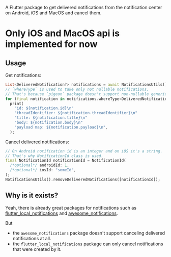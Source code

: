 A Flutter package to get delivered notifications from the notification center on Android, iOS and MacOS and cancel them.

# Only iOS and MacOS api is implemented for now

## Usage
Get notifications:
```dart 
List<DeliveredNotification?> notifications = await NotificationsUtils().getDeliveredNotifications();
// `whereType` is used to take only not nullable notifications. 
// That's because `pigeon` package doesn't support non-nullable generic types.
for (final notification in notifications.whereType<DeliveredNotification>())
  print(
    "id: ${notification.id}\n"
    "threadIdentifier: ${notification.threadIdentifier}\n"
    "title: ${notification.title}\n"
    "body: ${notification.body}\n"
    "payload map: ${notification.payload}\n",
  );
```

Cancel delivered notifications:
```dart
// On Android notification id is an integer and on iOS it's a string.
// That's why NotificationId class is used.
final NotificationId notificationId = NotificationId(
  /*optional*/ androidId: 1,
  /*optional*/ iosId: "someId",
);
NotificationsUtils().removeDeliveredNotifications([notificationId]);
```

## Why is it exists?
Yeah, there is already great packages for notifications such as 
[flutter_local_notifications](https://pub.dev/packages/flutter_local_notifications) and 
[awesome_notifications](https://pub.dev/packages/awesome_notifications).

But
- the `awesome_notifications` package doesn't support canceling delivered notifications at all.
- the `flutter_local_notifications` package can only cancel notifications that were created by it.

